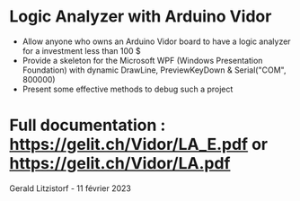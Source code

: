 # Logic Analyzer with Arduino Vidor
- Allow anyone who owns an Arduino Vidor board to have a logic analyzer for a investment less  than 100 $
- Provide a skeleton for the Microsoft WPF (Windows Presentation Foundation) with dynamic DrawLine, PreviewKeyDown & Serial("COM", 800000)
- Present some effective methods to debug such a project 
# Full documentation : https://gelit.ch/Vidor/LA_E.pdf or https://gelit.ch/Vidor/LA.pdf 
Gerald Litzistorf - 11 février 2023
